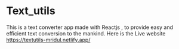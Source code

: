 # Text_utils
This is a text converter app made with Reactjs , to provide easy and efficient text conversion to the mankind. Here is the Live website https://textutils-mridul.netlify.app/
